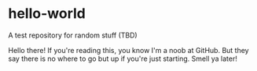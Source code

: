 # hello-world
A test repository for random stuff (TBD)

Hello there!
If you're reading this, you know I'm a noob at GitHub.
But they say there is no where to go but up if you're just starting.
Smell ya later!
